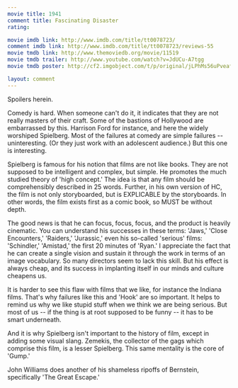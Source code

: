 ```yaml
---
movie title: 1941
comment title: Fascinating Disaster
rating: 

movie imdb link: http://www.imdb.com/title/tt0078723/
comment imdb link: http://www.imdb.com/title/tt0078723/reviews-55
movie tmdb link: http://www.themoviedb.org/movie/11519
movie tmdb trailer: http://www.youtube.com/watch?v=JdUCu-A7tgg
movie tmdb poster: http://cf2.imgobject.com/t/p/original/jLPhMs56uPveafrJXlkbjOKbsqu.jpg

layout: comment
---
```


Spoilers herein.

Comedy is hard. When someone can't do it, it indicates that they are not really masters of their craft. Some of the bastions of Hollywood are embarrassed by this. Harrison Ford for instance, and here the widely worshiped Spielberg. Most of the failures at comedy are simple failures -- uninteresting. (Or they just work with an adolescent audience.) But this one is interesting.

Spielberg is famous for his notion that films are not like books. They are not supposed to be intelligent and complex, but simple. He promotes the much studied theory of 'high concept.' The idea is that any film should be comprehensibly described in 25 words. Further, in his own version of HC, the film is not only storyboarded, but is EXPLICABLE by the storyboards. In other words, the film exists first as a comic book, so MUST be without depth.

The good news is that he can focus, focus, focus, and the product is heavily cinematic. You can understand his successes in these terms: 'Jaws,' 'Close Encounters,' 'Raiders,' 'Jurassic,' even his so-called 'serious' films: 'Schindler,' 'Amistad,' the first 20 minutes of 'Ryan.' I appreciate the fact that he can create a single vision and sustain it through the work in terms of an image vocabulary. So many directors seem to lack this skill. But his effect is always cheap, and its success in implanting itself in our minds and culture cheapens us.

It is harder to see this flaw with films that we like, for instance the Indiana films. That's why failures like this and 'Hook' are so important. It helps to remind us why we like stupid stuff when we think we are being serious. But most of us -- if the thing is at root supposed to be funny -- it has to be smart underneath. 

And it is why Spielberg isn't important to the history of film, except in adding some visual slang. Zemekis, the collector of the gags which comprise this film, is a lesser Spielberg. This same mentality is the core of 'Gump.'

John Williams does another of his shameless ripoffs of Bernstein, specifically 'The Great Escape.'
